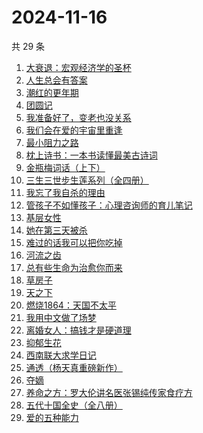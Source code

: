 # 2024-11-16

共 29 条

<!-- BEGIN WEREAD -->
<!-- 最后更新时间 2024-11-16 05:01:06 +0800 -->
1. [大衰退：宏观经济学的圣杯](https://weread.qq.com/web/bookDetail/f9132cf0813ab9597g014eb1)
1. [人生总会有答案](https://weread.qq.com/web/bookDetail/e1c32810813ab89bcg0125fc)
1. [潮红的更年期](https://weread.qq.com/web/bookDetail/da732140813ab950cg013364)
1. [团圆记](https://weread.qq.com/web/bookDetail/b64323c0813ab9595g0181f0)
1. [我准备好了，变老也没关系](https://weread.qq.com/web/bookDetail/ecd32b20813ab950cg0170c0)
1. [我们会在爱的宇宙里重逢](https://weread.qq.com/web/bookDetail/e2e32880813ab9509g0170ee)
1. [最小阻力之路](https://weread.qq.com/web/bookDetail/6aa32c50813ab7e0eg011b5e)
1. [枕上诗书：一本书读懂最美古诗词](https://weread.qq.com/web/bookDetail/b6132de0813ab6e44g0146c2)
1. [金瓶梅词话（上下）](https://weread.qq.com/web/bookDetail/06e32820813ab952cg01724c)
1. [三生三世步生莲系列（全四册）](https://weread.qq.com/web/bookDetail/d5132800813ab93c3g016a96)
1. [我忘了我自杀的理由](https://weread.qq.com/web/bookDetail/51432680813ab951bg018a96)
1. [管孩子不如懂孩子：心理咨询师的育儿笔记](https://weread.qq.com/web/bookDetail/b5b32f10718cfa8db5ba023)
1. [基层女性](https://weread.qq.com/web/bookDetail/d3c3209072646383d3ce031)
1. [她在第三天被杀](https://weread.qq.com/web/bookDetail/1ef32af0813ab94bdg016870)
1. [难过的话我可以把你吃掉](https://weread.qq.com/web/bookDetail/ddd32c60813ab92f5g019017)
1. [河流之齿](https://weread.qq.com/web/bookDetail/fd1321c0813ab952dg012a8d)
1. [总有些生命为治愈你而来](https://weread.qq.com/web/bookDetail/1c7322d0813ab951eg0124f1)
1. [草房子](https://weread.qq.com/web/bookDetail/e9a32d80813ab8540g012d73)
1. [天之下](https://weread.qq.com/web/bookDetail/4de326a0721770aa4de95f4)
1. [燃烧1864：天国不太平](https://weread.qq.com/web/bookDetail/97c32ce0813ab9509g0184e2)
1. [我用中文做了场梦](https://weread.qq.com/web/bookDetail/3d832100813ab952dg011b6c)
1. [离婚女人：搞钱才是硬道理](https://weread.qq.com/web/bookDetail/3d732960813ab9509g0108ee)
1. [抑郁生花](https://weread.qq.com/web/bookDetail/167329f071c21fef1679287)
1. [西南联大求学日记](https://weread.qq.com/web/bookDetail/8823298072901ee08829587)
1. [通透（杨天真重磅新作）](https://weread.qq.com/web/bookDetail/f8f32e90813ab7baag01427e)
1. [夺嫡](https://weread.qq.com/web/bookDetail/8bd327d0813ab94e2g0186ce)
1. [养命之方：罗大伦讲名医张锡纯传家食疗方](https://weread.qq.com/web/bookDetail/d583243072a674a1d58acf4)
1. [五代十国全史（全八册）](https://weread.qq.com/web/bookDetail/c0b323f0813ab9520g011ec6)
1. [爱的五种能力](https://weread.qq.com/web/bookDetail/f6a3242057f131f6ac5beb0)
<!-- END WEREAD -->